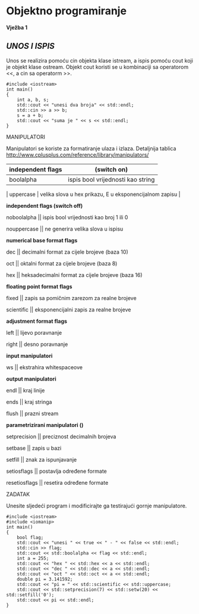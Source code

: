 # Objektno programiranje

**Vježba 1**

## _UNOS I ISPIS_

Unos se realizira pomoću cin objekta klase istream, a ispis pomoću cout koji je
objekt klase ostream. Objekt cout koristi se u kombinaciji sa operatorom <<, a
cin sa operatorm >>.

    #include <iostream>
    int main()
    {
        int a, b, s;
        std::cout << "unesi dva broja" << std::endl;
        std::cin >> a >> b;
        s = a + b;
        std::cout << "suma je " << s << std::endl;
    }


MANIPULATORI

Manipulatori se koriste za formatiranje ulaza i izlaza. 
Detaljnija tablica http://www.cplusplus.com/reference/library/manipulators/


| **independent flags** |  **(switch on)** |
|---------------------|---------------|
| boolalpha | ispis bool vrijednosti kao string |

| uppercase | velika slova u hex prikazu, E u eksponencijalnom zapisu |


**independent flags (switch off)**

noboolalpha || ispis bool vrijednosti kao broj 1 ili 0

nouppercase || ne generira velika slova u ispisu


**numerical base format flags**

dec || decimalni format za cijele brojeve (baza 10)

oct || oktalni format za cijele brojeve (baza 8)

hex || heksadecimalni format za cijele brojeve (baza 16)


**floating point format flags**

fixed || zapis sa pomičnim zarezom za realne brojeve

scientific || eksponencijalni zapis za realne brojeve


**adjustment format flags**

left || lijevo poravnanje

right || desno poravnanje


**input manipulatori**

ws || ekstrahira whitespaceove


**output manipulatori**

endl || kraj linije

ends || kraj stringa

flush || prazni stream


**parametrizirani manipulatori (<iomanip>)**

setprecision || preciznost decimalnih brojeva

setbase || zapis u bazi

setfill || znak za ispunjavanje

setiosflags || postavlja određene formate

resetiosflags || resetira određene formate


ZADATAK

Unesite sljedeći program i modificirajte ga testirajući gornje manipulatore.

    #include <iostream>
    #include <iomanip>
    int main()
    {
        bool flag;
        std::cout << "unesi " << true << " - " << false << std::endl;
        std::cin >> flag;
        std::cout << std::boolalpha << flag << std::endl;
        int a = 255;
        std::cout << "hex " << std::hex << a << std::endl;
        std::cout << "dec " << std::dec << a << std::endl;
        std::cout << "oct " << std::oct << a << std::endl;
        double pi = 3.141592;
        std::cout << "pi = " << std::scientific << std::uppercase;
        std::cout << std::setprecision(7) << std::setw(20) << std::setfill('0');
        std::cout << pi << std::endl;
    }
